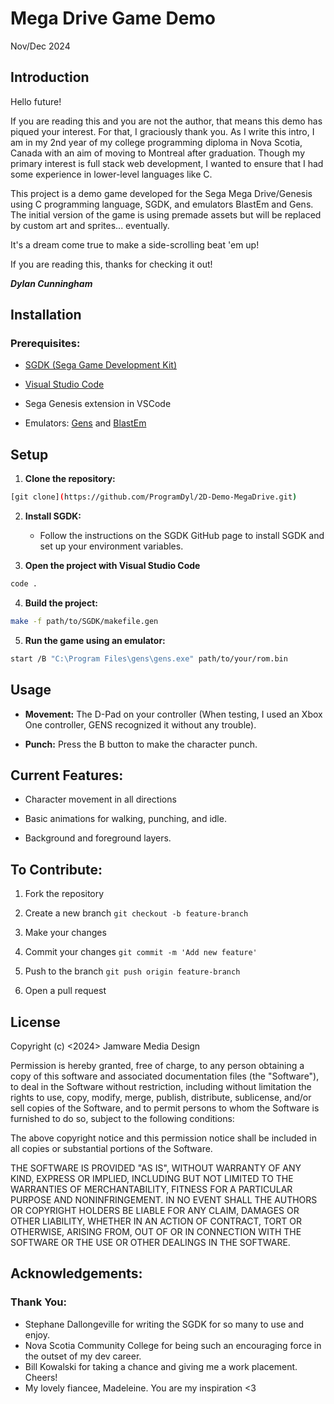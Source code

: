 # Mega Drive Game Demo
Nov/Dec 2024

## Introduction

Hello future! 

If you are reading this and you are not the author, that means this demo has 
piqued your interest. For that, I graciously thank you. As I write this intro,
I am in my 2nd year of my college programming diploma in Nova Scotia, Canada 
with an aim of moving to Montreal after graduation. Though my primary interest
is full stack web development, I wanted to ensure that I had some experience in
lower-level languages like C.  

This project is a demo game developed for the Sega Mega Drive/Genesis 
using C programming language, SGDK, and emulators BlastEm and Gens. The initial
version of the game is using premade assets but will be replaced by custom art
and sprites... eventually. 

It's a dream come true to make a side-scrolling beat 'em up!  


If you are reading this, thanks for checking it out! 

**_Dylan Cunningham_**


## Installation

### Prerequisites:
- [SGDK (Sega Game Development Kit)](https://github.com/Stephane-D/SGDK)

- [Visual Studio Code](https://code.visualstudio.com/) 

- Sega Genesis extension in VSCode

- Emulators: [Gens](http://www.gens.me/downloads.shtml) and [BlastEm](https://www.retrodev.com/blastem/) 

## Setup

1. **Clone the repository:**
```sh
[git clone](https://github.com/ProgramDyl/2D-Demo-MegaDrive.git) 
```

2. **Install SGDK:** 
    - Follow the instructions on the SGDK GitHub page to install SGDK and set up your environment variables. 

3. **Open the project with Visual Studio Code**
```sh
code .
```

4. **Build the project:** 
```sh
make -f path/to/SGDK/makefile.gen
```

5. **Run the game using an emulator:**
```sh
start /B "C:\Program Files\gens\gens.exe" path/to/your/rom.bin
```

## Usage

- **Movement:** The D-Pad on your controller (When testing, I used an Xbox One controller, GENS recognized it without any trouble).

- **Punch:** Press the B button to make the character punch.

## Current Features: 

- Character movement in all directions

- Basic animations for walking, punching, and idle. 

- Background and foreground layers.

## To Contribute: 

1. Fork the repository

2. Create a new branch `git checkout -b feature-branch`

3. Make your changes

4. Commit your changes `git commit -m 'Add new feature'`

5. Push to the branch `git push origin feature-branch`

6. Open a pull request


## License
Copyright (c) <2024>  Jamware Media Design 

Permission is hereby granted, free of charge, to any person obtaining a copy of this software and associated documentation files (the "Software"), to deal in the Software without restriction, including without limitation the rights to use, copy, modify, merge, publish, distribute, sublicense, and/or sell copies of the Software, and to permit persons to whom the Software is furnished to do so, subject to the following conditions:

The above copyright notice and this permission notice shall be included in all copies or substantial portions of the Software.

THE SOFTWARE IS PROVIDED "AS IS", WITHOUT WARRANTY OF ANY KIND, EXPRESS OR IMPLIED, INCLUDING BUT NOT LIMITED TO THE WARRANTIES OF MERCHANTABILITY, FITNESS FOR A PARTICULAR PURPOSE AND NONINFRINGEMENT. IN NO EVENT SHALL THE AUTHORS OR COPYRIGHT HOLDERS BE LIABLE FOR ANY CLAIM, DAMAGES OR OTHER LIABILITY, WHETHER IN AN ACTION OF CONTRACT, TORT OR OTHERWISE, ARISING FROM, OUT OF OR IN CONNECTION WITH THE SOFTWARE OR THE USE OR OTHER DEALINGS IN THE SOFTWARE. 






## Acknowledgements:

### Thank You:

- Stephane Dallongeville for writing the SGDK for so 
many to use and enjoy. 
- Nova Scotia Community College for being such an
encouraging force in the outset of my dev career. 
- Bill Kowalski for taking a chance and giving me a
work placement. Cheers! 
- My lovely fiancee, Madeleine. You are my inspiration <3


